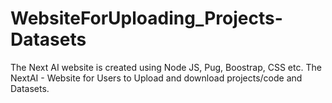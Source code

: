 # WebsiteForUploading_Projects-Datasets

The Next AI website is created using Node JS, Pug, Boostrap, CSS etc.
The NextAI - Website for Users to Upload and download projects/code and Datasets.
